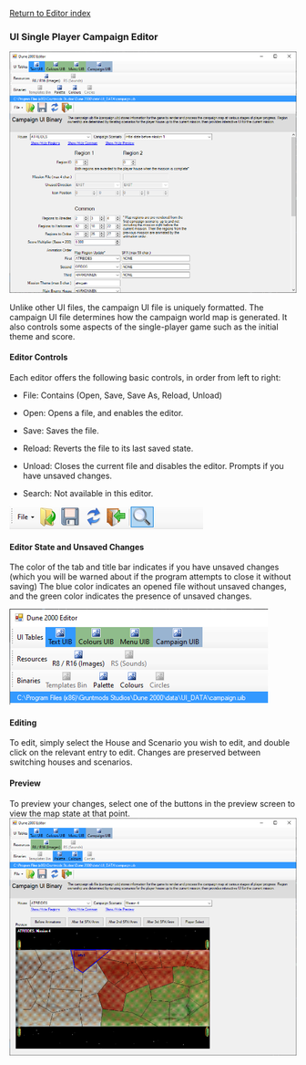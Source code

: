 
[Return to Editor index](doc/editor.md)

### UI Single Player Campaign Editor

![Image](img/uibCampaign.png)

Unlike other UI files, the campaign UI file is uniquely formatted. The campaign UI file determines how the campaign world map is generated. It also controls some aspects of the single-player game such as the initial theme and score.

#### Editor Controls

Each editor offers the following basic controls, in order from left to right:

 - File: Contains (Open, Save, Save As, Reload, Unload)

 - Open: Opens a file, and enables the editor.

 - Save: Saves the file.

 - Reload: Reverts the file to its last saved state.

 - Unload: Closes the current file and disables the editor. Prompts if you have unsaved changes.

 - Search: Not available in this editor.

![Image](img/editorControls.png)

#### Editor State and Unsaved Changes

The color of the tab and title bar indicates if you have unsaved changes (which you will be warned about if the program attempts to close it without saving)
The blue color indicates an opened file without unsaved changes, and the green color indicates the presence of unsaved changes.

![Image](img/editorStates.png)

#### Editing

To edit, simply select the House and Scenario you wish to edit, and double click on the relevant entry to edit.
Changes are preserved between switching houses and scenarios.

#### Preview

To preview your changes, select one of the buttons in the preview screen to view the map state at that point.
![Image](img/uibCampaign_preview.png)



